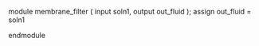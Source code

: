 module membrane_filter (
    input soln1,
    output out_fluid
);
    assign out_fluid = soln1

endmodule